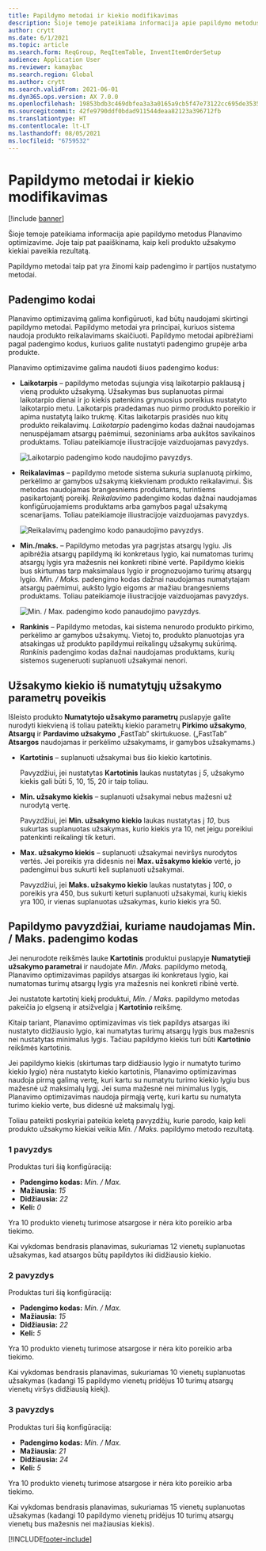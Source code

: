 ```yaml
---
title: Papildymo metodai ir kiekio modifikavimas
description: Šioje temoje pateikiama informacija apie papildymo metodus Planavimo optimizavime. Joje taip pat paaiškinama, kaip keli produkto užsakymo kiekiai paveikia rezultatą.
author: crytt
ms.date: 6/1/2021
ms.topic: article
ms.search.form: ReqGroup, ReqItemTable, InventItemOrderSetup
audience: Application User
ms.reviewer: kamaybac
ms.search.region: Global
ms.author: crytt
ms.search.validFrom: 2021-06-01
ms.dyn365.ops.version: AX 7.0.0
ms.openlocfilehash: 19853bdb3c469dbfea3a3a0165a9cb5f47e73122cc695de3535a58f6e65e7933
ms.sourcegitcommit: 42fe9790ddf0bdad911544deaa82123a396712fb
ms.translationtype: HT
ms.contentlocale: lt-LT
ms.lasthandoff: 08/05/2021
ms.locfileid: "6759532"
---
```

# <a name="replenishment-methods-and-quantity-modification"></a>Papildymo metodai ir kiekio modifikavimas

[!include [banner](../../includes/banner.md)]

Šioje temoje pateikiama informacija apie papildymo metodus Planavimo optimizavime. Joje taip pat paaiškinama, kaip keli produkto užsakymo kiekiai paveikia rezultatą.

Papildymo metodai taip pat yra žinomi kaip padengimo ir partijos nustatymo metodai.

## <a name="coverage-codes"></a>Padengimo kodai

Planavimo optimizavimą galima konfigūruoti, kad būtų naudojami skirtingi papildymo metodai. Papildymo metodai yra principai, kuriuos sistema naudoja produkto reikalavimams skaičiuoti. Papildymo metodai apibrėžiami pagal padengimo kodus, kuriuos galite nustatyti padengimo grupėje arba produkte.

Planavimo optimizavime galima naudoti šiuos padengimo kodus:

- **Laikotarpis** – papildymo metodas sujungia visą laikotarpio paklausą į vieną produkto užsakymą. Užsakymas bus suplanuotas pirmai laikotarpio dienai ir jo kiekis patenkins grynuosius poreikius nustatyto laikotarpio metu. Laikotarpis pradedamas nuo pirmo produkto poreikio ir apima nustatytą laiko trukmę. Kitas laikotarpis prasidės nuo kitų produkto reikalavimų. *Laikotarpio* padengimo kodas dažnai naudojamas nenuspėjamam atsargų paėmimui, sezoniniams arba aukštos savikainos produktams. Toliau pateikiamoje iliustracijoje vaizduojamas pavyzdys.

    ![Laikotarpio padengimo kodo naudojimo pavyzdys.](./media/coverage-code-period.png "Laikotarpio padengimo kodo panaudojimo pavyzdys")

- **Reikalavimas** – papildymo metode sistema sukuria suplanuotą pirkimo, perkėlimo ar gamybos užsakymą kiekvienam produkto reikalavimui. Šis metodas naudojamas brangesniems produktams, turintiems pasikartojantį poreikį. *Reikalavimo* padengimo kodas dažnai naudojamas konfigūruojamiems produktams arba gamybos pagal užsakymą scenarijams. Toliau pateikiamoje iliustracijoje vaizduojamas pavyzdys.

    ![Reikalavimų padengimo kodo panaudojimo pavyzdys.](./media/coverage-code-requirement.png "Reikalavimų padengimo kodo panaudojimo pavyzdys")

- **Min./maks.** – Papildymo metodas yra pagrįstas atsargų lygiu. Jis apibrėžia atsargų papildymą iki konkretaus lygio, kai numatomas turimų atsargų lygis yra mažesnis nei konkreti ribinė vertė. Papildymo kiekis bus skirtumas tarp maksimalaus lygio ir prognozuojamo turimų atsargų lygio. *Min. / Maks.* padengimo kodas dažnai naudojamas numatytajam atsargų paėmimui, aukšto lygio eigoms ar mažiau brangesniems produktams. Toliau pateikiamoje iliustracijoje vaizduojamas pavyzdys.

    ![Min. / Max. padengimo kodo panaudojimo pavyzdys.](./media/coverage-code-min-max.png "Min. / Max. padengimo kodo panaudojimo pavyzdys")

- **Rankinis** – Papildymo metodas, kai sistema nenurodo produkto pirkimo, perkėlimo ar gamybos užsakymų. Vietoj to, produkto planuotojas yra atsakingas už produkto papildymui reikalingų užsakymų sukūrimą. *Rankinis* padengimo kodas dažnai naudojamas produktams, kurių sistemos sugeneruoti suplanuoti užsakymai nenori.

## <a name="impact-of-the-order-quantity-from-default-order-settings"></a>Užsakymo kiekio iš numatytųjų užsakymo parametrų poveikis

Išleisto produkto **Numatytojo užsakymo parametrų** puslapyje galite nurodyti kiekvieną iš toliau pateiktų kiekio parametrų **Pirkimo užsakymo**, **Atsargų** ir **Pardavimo užsakymo** „FastTab” skirtukuose. („FastTab” **Atsargos** naudojamas ir perkėlimo užsakymams, ir gamybos užsakymams.)

- **Kartotinis** – suplanuoti užsakymai bus šio kiekio kartotinis.

    Pavyzdžiui, jei nustatytas **Kartotinis** laukas nustatytas į *5*, užsakymo kiekis gali būti 5, 10, 15, 20 ir taip toliau.

- **Min. užsakymo kiekis** – suplanuoti užsakymai nebus mažesni už nurodytą vertę.

    Pavyzdžiui, jei **Min. užsakymo kiekio** laukas nustatytas į *10*, bus sukurtas suplanuotas užsakymas, kurio kiekis yra 10, net jeigu poreikiui patenkinti reikalingi tik keturi.

- **Max. užsakymo kiekis** – suplanuoti užsakymai neviršys nurodytos vertės. Jei poreikis yra didesnis nei **Max. užsakymo kiekio** vertė, jo padengimui bus sukurti keli suplanuoti užsakymai.

    Pavyzdžiui, jei **Maks. užsakymo kiekio** laukas nustatytas į *100*, o poreikis yra 450, bus sukurti keturi suplanuoti užsakymai, kurių kiekis yra 100, ir vienas suplanuotas užsakymas, kurio kiekis yra 50.

## <a name="examples-of-replenishment-that-use-the-minmax-coverage-code"></a>Papildymo pavyzdžiai, kuriame naudojamas Min. / Maks. padengimo kodas

Jei nenurodote reikšmės lauke **Kartotinis** produktui puslapyje **Numatytieji užsakymo parametrai** ir naudojate *Min. /Maks.* papildymo metodą, Planavimo optimizavimas papildys atsargas iki konkretaus lygio, kai numatomas turimų atsargų lygis yra mažesnis nei konkreti ribinė vertė.

Jei nustatote kartotinį kiekį produktui, *Min. / Maks.* papildymo metodas pakeičia jo elgseną ir atsižvelgia į **Kartotinio** reikšmę.

Kitaip tariant, Planavimo optimizavimas vis tiek papildys atsargas iki nustatyto didžiausio lygio, kai numatytas turimų atsargų lygis bus mažesnis nei nustatytas minimalus lygis. Tačiau papildymo kiekis turi būti **Kartotinio** reikšmės kartotinis.

Jei papildymo kiekis (skirtumas tarp didžiausio lygio ir numatyto turimo kiekio lygio) nėra nustatyto kiekio kartotinis, Planavimo optimizavimas naudoja pirmą galimą vertę, kuri kartu su numatytu turimo kiekio lygiu bus mažesnė už maksimalų lygį. Jei suma mažesnė nei minimalus lygis, Planavimo optimizavimas naudoja pirmąją vertę, kuri kartu su numatyta turimo kiekio verte, bus didesnė už maksimalų lygį.

Toliau pateikti poskyriai pateikia keletą pavyzdžių, kurie parodo, kaip keli produkto užsakymo kiekiai veikia *Min. / Maks.* papildymo metodo rezultatą.

### <a name="example-1"></a>1 pavyzdys

Produktas turi šią konfigūraciją:

- **Padengimo kodas:** *Min. / Max.*
- **Mažiausia:** *15*
- **Didžiausia:** *22*
- **Keli:** *0*

Yra 10 produkto vienetų turimose atsargose ir nėra kito poreikio arba tiekimo.

Kai vykdomas bendrasis planavimas, sukuriamas 12 vienetų suplanuotas užsakymas, kad atsargos būtų papildytos iki didžiausio kiekio.

### <a name="example-2"></a>2 pavyzdys

Produktas turi šią konfigūraciją:

- **Padengimo kodas:** *Min. / Max.*
- **Mažiausia:** *15*
- **Didžiausia:** *22*
- **Keli:** *5*

Yra 10 produkto vienetų turimose atsargose ir nėra kito poreikio arba tiekimo.

Kai vykdomas bendrasis planavimas, sukuriamas 10 vienetų suplanuotas užsakymas (kadangi 15 papildymo vienetų pridėjus 10 turimų atsargų vienetų viršys didžiausią kiekį).

### <a name="example-3"></a>3 pavyzdys

Produktas turi šią konfigūraciją:

- **Padengimo kodas:** *Min. / Max.*
- **Mažiausia:** *21*
- **Didžiausia:** *24*
- **Keli:** *5*

Yra 10 produkto vienetų turimose atsargose ir nėra kito poreikio arba tiekimo.

Kai vykdomas bendrasis planavimas, sukuriamas 15 vienetų suplanuotas užsakymas (kadangi 10 papildymo vienetų pridėjus 10 turimų atsargų vienetų bus mažesnis nei mažiausias kiekis).

[!INCLUDE[footer-include](../../../includes/footer-banner.md)]
